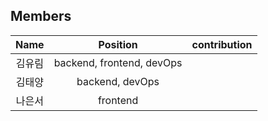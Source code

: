 
## Members
| Name | Position | contribution |
| :----: | :----: | :----: | 
| 김유림   |   backend, frontend, devOps   |      |
| 김태양     |    backend, devOps    |      |
| 나은서     |    frontend    |      |

